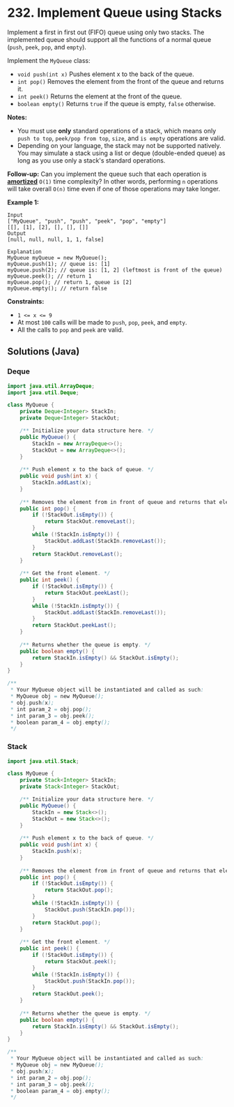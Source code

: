 # 232. Implement Queue using Stacks

Implement a first in first out (FIFO) queue using only two stacks. The implemented queue should support all the functions of a normal queue (`push`, `peek`, `pop`, and `empty`).

Implement the `MyQueue` class:

- `void push(int x)` Pushes element x to the back of the queue.
- `int pop()` Removes the element from the front of the queue and returns it.
- `int peek()` Returns the element at the front of the queue.
- `boolean empty()` Returns `true` if the queue is empty, `false` otherwise.

**Notes:**

- You must use **only** standard operations of a stack, which means only `push to top`, `peek/pop from top`, `size`, and `is empty` operations are valid.
- Depending on your language, the stack may not be supported natively. You may simulate a stack using a list or deque (double-ended queue) as long as you use only a stack's standard operations.

**Follow-up:** Can you implement the queue such that each operation is **[amortized](https://en.wikipedia.org/wiki/Amortized_analysis)** `O(1)` time complexity? In other words, performing `n` operations will take overall `O(n)` time even if one of those operations may take longer.

 

**Example 1:**

```
Input
["MyQueue", "push", "push", "peek", "pop", "empty"]
[[], [1], [2], [], [], []]
Output
[null, null, null, 1, 1, false]

Explanation
MyQueue myQueue = new MyQueue();
myQueue.push(1); // queue is: [1]
myQueue.push(2); // queue is: [1, 2] (leftmost is front of the queue)
myQueue.peek(); // return 1
myQueue.pop(); // return 1, queue is [2]
myQueue.empty(); // return false
```

 

**Constraints:**

- `1 <= x <= 9`
- At most `100` calls will be made to `push`, `pop`, `peek`, and `empty`.
- All the calls to `pop` and `peek` are valid.



## Solutions (Java)

### Deque

```java
import java.util.ArrayDeque;
import java.util.Deque;

class MyQueue {
    private Deque<Integer> StackIn;
    private Deque<Integer> StackOut;

    /** Initialize your data structure here. */
    public MyQueue() {
        StackIn = new ArrayDeque<>();
        StackOut = new ArrayDeque<>();
    }
    
    /** Push element x to the back of queue. */
    public void push(int x) {
        StackIn.addLast(x);
    }
    
    /** Removes the element from in front of queue and returns that element. */
    public int pop() {
        if (!StackOut.isEmpty()) {
            return StackOut.removeLast();
        }
        while (!StackIn.isEmpty()) {
            StackOut.addLast(StackIn.removeLast());
        }
        return StackOut.removeLast();
    }
    
    /** Get the front element. */
    public int peek() {
        if (!StackOut.isEmpty()) {
            return StackOut.peekLast();
        }
        while (!StackIn.isEmpty()) {
            StackOut.addLast(StackIn.removeLast());
        }
        return StackOut.peekLast();
    }
    
    /** Returns whether the queue is empty. */
    public boolean empty() {
        return StackIn.isEmpty() && StackOut.isEmpty();
    }
}

/**
 * Your MyQueue object will be instantiated and called as such:
 * MyQueue obj = new MyQueue();
 * obj.push(x);
 * int param_2 = obj.pop();
 * int param_3 = obj.peek();
 * boolean param_4 = obj.empty();
 */
```

### Stack

```java
import java.util.Stack;

class MyQueue {
    private Stack<Integer> StackIn;
    private Stack<Integer> StackOut;

    /** Initialize your data structure here. */
    public MyQueue() {
        StackIn = new Stack<>();
        StackOut = new Stack<>();
    }
    
    /** Push element x to the back of queue. */
    public void push(int x) {
        StackIn.push(x);
    }
    
    /** Removes the element from in front of queue and returns that element. */
    public int pop() {
        if (!StackOut.isEmpty()) {
            return StackOut.pop();
        }
        while (!StackIn.isEmpty()) {
            StackOut.push(StackIn.pop());
        }
        return StackOut.pop();
    }
    
    /** Get the front element. */
    public int peek() {
        if (!StackOut.isEmpty()) {
            return StackOut.peek();
        }
        while (!StackIn.isEmpty()) {
            StackOut.push(StackIn.pop());
        }
        return StackOut.peek();
    }
    
    /** Returns whether the queue is empty. */
    public boolean empty() {
        return StackIn.isEmpty() && StackOut.isEmpty();
    }
}

/**
 * Your MyQueue object will be instantiated and called as such:
 * MyQueue obj = new MyQueue();
 * obj.push(x);
 * int param_2 = obj.pop();
 * int param_3 = obj.peek();
 * boolean param_4 = obj.empty();
 */
```

